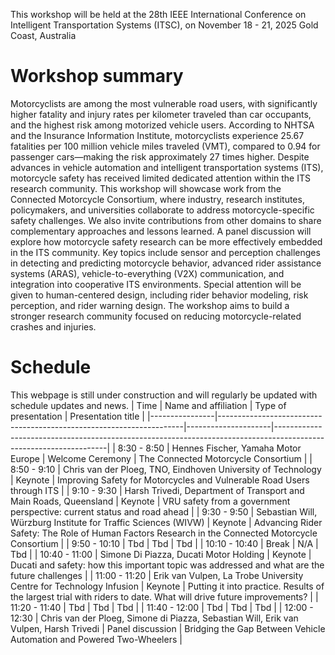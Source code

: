 This workshop will be held at the 28th IEEE International Conference on Intelligent Transportation Systems (ITSC), on November 18 - 21, 2025 Gold Coast, Australia

# Workshop summary
Motorcyclists are among the most vulnerable road users, with significantly higher fatality and injury rates per kilometer traveled than car occupants, and the highest risk among motorized vehicle users. According to NHTSA and the Insurance Information Institute, motorcyclists experience 25.67 fatalities per 100 million vehicle miles traveled (VMT), compared to 0.94 for passenger cars—making the risk approximately 27 times higher.
Despite advances in vehicle automation and intelligent transportation systems (ITS), motorcycle safety has received limited dedicated attention within the ITS research community. This workshop will showcase work from the Connected Motorcycle Consortium, where industry, research institutes, policymakers, and universities collaborate to address motorcycle-specific safety challenges. We also invite contributions
from other domains to share complementary approaches and lessons learned. A panel discussion will explore how motorcycle safety research can be more effectively embedded in the ITS community.
Key topics include sensor and perception challenges in detecting and predicting motorcycle behavior, advanced rider assistance systems (ARAS), vehicle-to-everything (V2X) communication, and integration into cooperative ITS environments. Special attention will be given to human-centered design, including rider behavior modeling, risk perception, and rider warning design.
The workshop aims to build a stronger research community focused on reducing motorcycle-related crashes and injuries.

# Schedule
This webpage is still under construction and will regularly be updated with schedule updates and news.
| Time           | Name and affiliation                                                 | Type of presentation | Presentation title                                                                                                 |
|----------------|---------------------------------------------------------------------|---------------------|------------------------------------------------------------------------------------------------------------------|
| 8:30 - 8:50    | Hennes Fischer, Yamaha Motor Europe                                 | Welcome Ceremony    | The Connected Motorcycle Consortium                                                                               |
| 8:50 - 9:10    | Chris van der Ploeg, TNO, Eindhoven University of Technology        | Keynote             | Improving Safety for Motorcycles and Vulnerable Road Users through ITS                                            |
| 9:10 - 9:30    | Harsh Trivedi, Department of Transport and Main Roads, Queensland   | Keynote             | VRU safety from a government perspective: current status and road ahead                                           |
| 9:30 - 9:50    | Sebastian Will, Würzburg Institute for Traffic Sciences (WIVW)      | Keynote             | Advancing Rider Safety: The Role of Human Factors Research in the Connected Motorcycle Consortium                 |
| 9:50 - 10:10   | Tbd                                                                 | Tbd                 | Tbd                                                                                                              |
| 10:10 - 10:40  | Break                                                               | N/A                 | Tbd                                                                                                              |
| 10:40 - 11:00  | Simone Di Piazza, Ducati Motor Holding                              | Keynote             | Ducati and safety: how this important topic was addressed and what are the future challenges                     |
| 11:00 - 11:20  | Erik van Vulpen, La Trobe University Centre for Technology Infusion | Keynote             | Putting it into practice. Results of the largest trial with riders to date. What will drive future improvements? |
| 11:20 - 11:40  | Tbd                                                                 | Tbd                 | Tbd                                                                                                              |
| 11:40 - 12:00  | Tbd                                                                 | Tbd                 | Tbd                                                                                                              |
| 12:00 - 12:30  | Chris van der Ploeg, Simone di Piazza, Sebastian Will, Erik van Vulpen, Harsh Trivedi | Panel discussion     | Bridging the Gap Between Vehicle Automation and Powered Two-Wheelers                                             |

